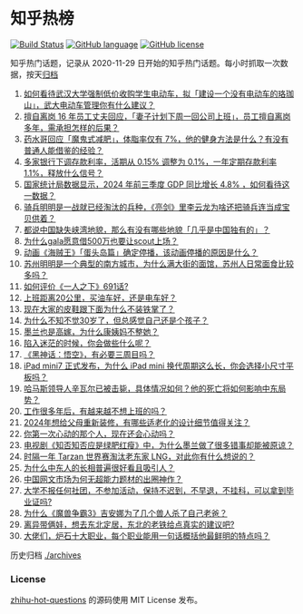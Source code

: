 # 知乎热榜
[![Build Status](https://github.com/ToWeLong/zhihu-hot-questions/workflows/CI/badge.svg)](https://github.com/ToWeLong/zhihu-hot-questions/actions)
[![GitHub language](https://img.shields.io/badge/language-golang-orange.svg)](https://golang.org/)
[![GitHub license](https://img.shields.io/github/license/ToWeLong/zhihu-hot-questions)](https://github.com/ToWeLong/zhihu-hot-questions/blob/main/LICENSE)

知乎热门话题，记录从 2020-11-29 日开始的知乎热门话题。每小时抓取一次数据，按天[归档](./archives)

<!-- BEGIN -->

1. [如何看待武汉大学强制低价收购学生电动车，拟「建设一个没有电动车的珞珈山」，武大电动车管理你有什么建议？](https://www.zhihu.com/question/1164266864)
1. [擅自离岗 16 年员工丈夫回应，「妻子计划下周一回公司上班」，员工擅自离岗多年，需承担怎样的后果？](https://www.zhihu.com/question/1172059510)
1. [药水哥回应「魔鬼式减肥」，体脂率仅有 7%，他的健身方法是什么？有没有普通人能借鉴的经验？](https://www.zhihu.com/question/1132886753)
1. [多家银行下调存款利率，活期从 0.15% 调整为 0.1%，一年定期存款利率 1.1%，释放什么信号？](https://www.zhihu.com/question/1232280426)
1. [国家统计局数据显示，2024 年前三季度 GDP 同比增长 4.8% ，如何看待这一数据？](https://www.zhihu.com/question/1240630201)
1. [骑兵明明是一战就已经淘汰的兵种，《亮剑》里李云龙为啥还把骑兵连当成宝贝供着？](https://www.zhihu.com/question/965450505)
1. [都说中国缺失峡湾地貌，那么有没有哪些地貌「几乎是中国独有的」？](https://www.zhihu.com/question/660620434)
1. [为什么gala愿意借500万也要让scout上场？](https://www.zhihu.com/question/1095294124)
1. [动画《海贼王》「蛋头岛篇」确定停播，该动画停播的原因是什么？](https://www.zhihu.com/question/885259507)
1. [苏州明明是一个典型的南方城市，为什么满大街的面馆，苏州人日常面食比较多吗？](https://www.zhihu.com/question/659616642)
1. [如何评价《一人之下》691话?](https://www.zhihu.com/question/1203309349)
1. [上班距离20公里，买油车好，还是电车好？](https://www.zhihu.com/question/667888995)
1. [现在大家的皮鞋跟下面为什么不装铁掌了？](https://www.zhihu.com/question/797572890)
1. [为什么不知不觉30岁了，但总感觉自己还是个孩子？](https://www.zhihu.com/question/1194764133)
1. [墨兰也是高嫁，为什么康姨妈不整她？](https://www.zhihu.com/question/668066967)
1. [陷入迷茫的时候，你会做些什么呢？](https://www.zhihu.com/question/1193854247)
1. [《黑神话：悟空》，有必要三周目吗？](https://www.zhihu.com/question/891431498)
1. [iPad mini7 正式发布，为什么 iPad mini 换代周期这么长，你会选择小尺寸平板吗？](https://www.zhihu.com/question/978828377)
1. [哈马斯领导人辛瓦尔已被击毙，具体情况如何？他的死亡将如何影响中东局势？](https://www.zhihu.com/question/1193443200)
1. [工作很多年后，有越来越不想上班的吗？](https://www.zhihu.com/question/494462788)
1. [2024年想给父母重新装修，有哪些适老化的设计细节值得关注？](https://www.zhihu.com/question/638707755)
1. [你第一次心动的那个人，现在还会心动吗？](https://www.zhihu.com/question/666405302)
1. [电视剧《知否知否应是绿肥红瘦》中，为什么墨兰做了很多错事却能被原谅？](https://www.zhihu.com/question/596370485)
1. [时隔一年 Tarzan 世界赛淘汰老东家 LNG，对此你有什么想说的？](https://www.zhihu.com/question/1201738993)
1. [为什么中东人的长相普遍很好看且吸引人？](https://www.zhihu.com/question/282383458)
1. [中国网文市场为何无超能力题材的出圈神作？](https://www.zhihu.com/question/831480769)
1. [大学不报任何社团，不参加活动，保持不迟到，不早退，不挂科，可以拿到毕业证吗?](https://www.zhihu.com/question/972755371)
1. [为什么《魔兽争霸3》吉安娜为了几个兽人杀了自己老爸？](https://www.zhihu.com/question/404864937)
1. [离异带俩娃，想去东北定居，东北的老铁给点真实的建议吧?](https://www.zhihu.com/question/748527315)
1. [大佬们，炉石十大职业，每个职业能用一句话概括他最鲜明的特点吗？](https://www.zhihu.com/question/410946399)

<!-- END -->

历史归档 [./archives](./archives)


### License
[zhihu-hot-questions](https://github.com/towelong/zhihu-hot-questions) 的源码使用 MIT License 发布。